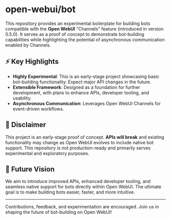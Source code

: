 # open-webui/bot

This repository provides an experimental boilerplate for building bots compatible with the **Open WebUI** "Channels" feature (introduced in version 0.5.0). It serves as a proof of concept to demonstrate bot-building capabilities while highlighting the potential of asynchronous communication enabled by Channels. 

## ⚡ Key Highlights
- **Highly Experimental**: This is an early-stage project showcasing basic bot-building functionality. Expect major API changes in the future.
- **Extensible Framework**: Designed as a foundation for further development, with plans to enhance APIs, developer tooling, and usability.
- **Asynchronous Communication**: Leverages Open WebUI Channels for event-driven workflows.

## 🚧 Disclaimer
This project is an early-stage proof of concept. **APIs will break** and existing functionality may change as Open WebUI evolves to include native bot support. This repository is not production-ready and primarily serves experimental and exploratory purposes.

## 🎯 Future Vision
We aim to introduce improved APIs, enhanced developer tooling, and seamless native support for bots directly within Open WebUI. The ultimate goal is to make building bots easier, faster, and more intuitive.

---
Contributions, feedback, and experimentation are encouraged. Join us in shaping the future of bot-building on Open WebUI!